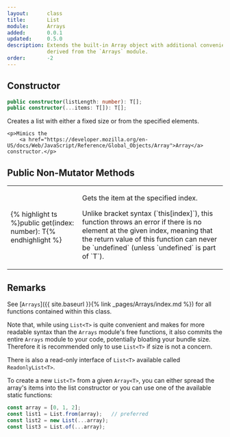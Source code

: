 ```yaml
---
layout:      class
title:       List
module:      Arrays
added:       0.0.1
updated:     0.5.0
description: Extends the built-in Array object with additional convenience methods
             derived from the `Arrays` module.
order:       -2
---
```


## Constructor

```ts
public constructor(listLength: number): T[];
public constructor(...items: T[]): T[];
```

<div class="description">
    <p>Creates a list with either a fixed size or from the specified elements.</p>

    <p>Mimics the
        <a href="https://developer.mozilla.org/en-US/docs/Web/JavaScript/Reference/Global_Objects/Array">Array</a>
    constructor.</p>
</div>

## Public Non-Mutator Methods

<table class="class-members">
    <tr>
        <td class="signature">
            {% highlight ts %}public get(index: number): T{% endhighlight %}
        </td>
        <td class="description">
            <p>Gets the item at the specified index.</p>
            <p markdown="span">
                Unlike bracket syntax (`this[index]`), this function throws an error
                if there is no element at the given index, meaning that the return
                value of this function can never be `undefined` (unless `undefined`
                is part of `T`).
            </p>
        </td>
    </tr>
</table>

## Remarks

See 
[`Arrays`]({{ site.baseurl }}{% link _pages/Arrays/index.md %})
for all functions contained within this class.

Note that, while using `List<T>` is quite convenient and makes for more readable
syntax than the `Arrays` module's free functions, it also commits the entire
`Arrays` module to your code, potentially bloating your bundle size. Therefore
it is recommended only to use `List<T>` if size is not a concern.

There is also a read-only interface of `List<T>` available called
`ReadonlyList<T>`.

To create a new `List<T>` from a given `Array<T>`, you can either spread the
array's items into the list constructor or you can use one of the
available static functions:

```ts
const array = [0, 1, 2];
const list1 = List.from(array);   // preferred
const list2 = new List(...array);
const list3 = List.of(...array);
```
